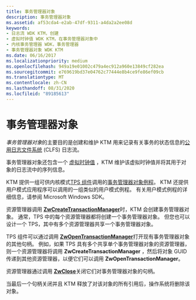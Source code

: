 ```yaml
---
title: 事务管理器对象
description: 事务管理器对象
ms.assetid: af53cda4-e2ab-47df-9311-a4da2a2ee08d
keywords:
- 日志流 WDK KTM，创建
- 虚拟时钟值 WDK KTM，在事务管理器对象中
- 内核事务管理器 WDK，事务管理器
- 事务管理器对象 WDK KTM
ms.date: 06/16/2017
ms.localizationpriority: medium
ms.openlocfilehash: 949a19e01002c479a4ec912a960e13849cf282ea
ms.sourcegitcommit: e769619bd37e04762c77444e8b4ce9fe86ef09cb
ms.translationtype: MT
ms.contentlocale: zh-CN
ms.lasthandoff: 08/31/2020
ms.locfileid: "89185613"
---
```

# <a name="transaction-manager-objects"></a>事务管理器对象


*事务管理器对象*的主要目的是创建和维护 KTM 用来记录有关事务的状态信息的[公用日志文件系统](using-common-log-file-system.md) (CLFS) 日志流。

事务管理器对象还包含一个 [虚拟时钟值](using-virtual-clock-values.md) ，KTM 维护该虚拟时钟值并将其用于对象的日志流中的序列信息。

KTM 提供一组可供内核模式[TPS 组件](understanding-tps-components.md)调用的[事务管理器对象例程](/windows-hardware/drivers/ddi/index)。 KTM 还提供用户模式应用程序可以调用的一组类似的用户模式例程。 有关用户模式例程的详细信息，请参阅 Microsoft Windows SDK。

资源管理器调用 [**ZwCreateTransactionManager**](/windows-hardware/drivers/ddi/wdm/nf-wdm-ntcreatetransactionmanager)时，KTM 会创建事务管理器对象。 通常，TPS 中的每个资源管理器都将创建一个事务管理器对象。 但您也可以设计一个 TPS，其中有多个资源管理器共享一个事务管理器对象。

TPS 组件可以通过调用 [**ZwOpenTransactionManager**](/windows-hardware/drivers/ddi/wdm/nf-wdm-ntopentransactionmanager)打开现有事务管理器对象的其他句柄。 例如，如果 TPS 具有多个共享单个事务管理器对象的资源管理器，则一个资源管理器将调用 **ZwCreateTransactionManager** ，然后将对象 GUID 传递到其他资源管理器，以便它们可以调用 **ZwOpenTransactionManager**。

资源管理器通过调用 [**ZwClose**](/windows-hardware/drivers/ddi/ntifs/nf-ntifs-ntclose)关闭它们对事务管理器对象的句柄。

当最后一个句柄关闭并且 KTM 释放了对该对象的所有引用后，操作系统将删除该对象。

 

